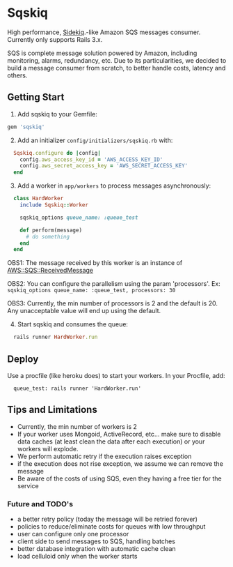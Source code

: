 Sqskiq
======

High performance, [Sidekiq](https://github.com/mperham/sidekiq).-like Amazon SQS messages consumer.
Currently only supports Rails 3.x.

SQS is complete message solution powered by Amazon, including monitoring, alarms, redundancy, etc. 
Due to its particularities, we decided to build a message consumer from scratch, to better handle costs, latency and others.

Getting Start
-------------

1.  Add sqskiq to your Gemfile:

  ```ruby
  gem 'sqskiq'
  ```
2.  Add an initializer `config/initializers/sqskiq.rb` with:


  ```ruby
    Sqskiq.configure do |config|
      config.aws_access_key_id = 'AWS_ACCESS_KEY_ID'
      config.aws_secret_access_key = 'AWS_SECRET_ACCESS_KEY'
    end
  ```

3. Add a worker in `app/workers` to process messages asynchronously:

  ```ruby
    class HardWorker
      include Sqskiq::Worker

      sqskiq_options queue_name: :queue_test

      def perform(message)
        # do something
      end
    end
  ```
  OBS1: The message received by this worker is an instance of [AWS::SQS::ReceivedMessage](http://docs.aws.amazon.com/AWSRubySDK/latest/AWS/SQS/ReceivedMessage.html)

  OBS2: You can configure the parallelism using the param 'processors'. Ex: 
  `sqskiq_options queue_name: :queue_test, processors: 30`
  
  OBS3: Currently, the min number of processors is 2 and the default is 20. Any unacceptable value will end up using the default. 	

4. Start sqskiq and consumes the queue:

  ```ruby
    rails runner HardWorker.run
  ```

Deploy
------

Use a procfile (like heroku does) to start your workers. In your Procfile, add:

```
  queue_test: rails runner 'HardWorker.run'
```

Tips and Limitations
--------------------

* Currently, the min number of workers is 2
* If your worker uses Mongoid, ActiveRecord, etc... make sure to disable data caches (at least clean the data after each execution) or your workers will explode.
* We perform automatic retry if the execution raises exception
* if the execution does not rise exception, we assume we can remove the message 
* Be aware of the costs of using SQS, even they having a free tier for the service



### Future and TODO's

* a better retry policy (today the message will be retried forever)
* policies to reduce/eliminate costs for queues with low throughput
* user can configure only one processor
* client side to send messages to SQS, handling batches
* better database integration with automatic cache clean
* load celluloid only when the worker starts






